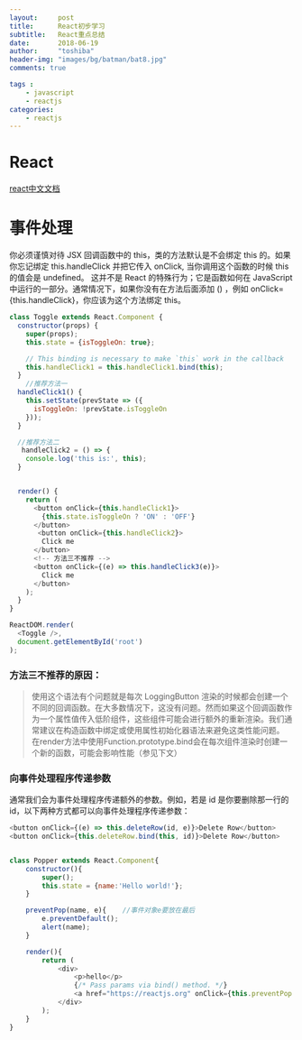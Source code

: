```yaml
---
layout:     post
title:      React初步学习
subtitle:   React重点总结
date:       2018-06-19
author:     "toshiba"
header-img: "images/bg/batman/bat8.jpg"
comments: true

tags :
    - javascript
    - reactjs
categories:
    - reactjs
---
```



# React
[react中文文档](https://doc.react-china.org/docs/handling-events.html)

# 事件处理
你必须谨慎对待 JSX 回调函数中的 this，类的方法默认是不会绑定 this 的。如果你忘记绑定 this.handleClick 并把它传入 onClick, 当你调用这个函数的时候 this 的值会是 undefined。
这并不是 React 的特殊行为；它是函数如何在 JavaScript 中运行的一部分。通常情况下，如果你没有在方法后面添加 () ，例如 onClick={this.handleClick}，你应该为这个方法绑定 this。

```javascript
class Toggle extends React.Component {
  constructor(props) {
    super(props);
    this.state = {isToggleOn: true};

    // This binding is necessary to make `this` work in the callback
    this.handleClick1 = this.handleClick1.bind(this);
  }
    //推荐方法一
  handleClick1() {
    this.setState(prevState => ({
      isToggleOn: !prevState.isToggleOn
    }));
  }

  //推荐方法二
   handleClick2 = () => {
    console.log('this is:', this);
  }


  render() {
    return (
      <button onClick={this.handleClick1}>
        {this.state.isToggleOn ? 'ON' : 'OFF'}
      </button>
       <button onClick={this.handleClick2}>
        Click me
      </button>
      <!-- 方法三不推荐 -->
      <button onClick={(e) => this.handleClick3(e)}>
        Click me
      </button>
    );
  }
}

ReactDOM.render(
  <Toggle />,
  document.getElementById('root')
);
```

### 方法三不推荐的原因：
> 使用这个语法有个问题就是每次 LoggingButton 渲染的时候都会创建一个不同的回调函数。在大多数情况下，这没有问题。然而如果这个回调函数作为一个属性值传入低阶组件，这些组件可能会进行额外的重新渲染。我们通常建议在构造函数中绑定或使用属性初始化器语法来避免这类性能问题。
在render方法中使用Function.prototype.bind会在每次组件渲染时创建一个新的函数，可能会影响性能（参见下文）



### 向事件处理程序传递参数
通常我们会为事件处理程序传递额外的参数。例如，若是 id 是你要删除那一行的 id，以下两种方式都可以向事件处理程序传递参数：

```javascript
<button onClick={(e) => this.deleteRow(id, e)}>Delete Row</button>
<button onClick={this.deleteRow.bind(this, id)}>Delete Row</button>


class Popper extends React.Component{
    constructor(){
        super();
        this.state = {name:'Hello world!'};
    }

    preventPop(name, e){    //事件对象e要放在最后
        e.preventDefault();
        alert(name);
    }

    render(){
        return (
            <div>
                <p>hello</p>
                {/* Pass params via bind() method. */}
                <a href="https://reactjs.org" onClick={this.preventPop.bind(this,this.state.name)}>Click</a>
            </div>
        );
    }
}
```